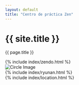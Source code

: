 ```yaml
---
layout: default
title: "Centro de práctica Zen"
---
```


<div class="sm:px-8 mt-9">
  <div class="mx-auto w-full max-w-7xl lg:px-8">
    <div class="relative px-4 pt-60 pb-72 sm:px-8 sm:pt-80 sm:pb-96 lg:px-12" style="background-image: url({{ '/assets/images/bg-home.jpeg' | relative_url }});">
      <div class="flex sm:pb-8">
        <div class="flex-grow">
        </div>
        <div class="w-full sm:w-1/2">
          <div class="mx-auto md:text-center">
          <h1 class="text-4xl font-bold tracking-tight text-zinc-200 sm:text-6xl">
              {{ site.title }}
          </h1>
          <p class="text-lg mt-6 text-base text-zinc-300 sm:text-xl">
            {{ page.title }}
          </p>
        </div>
        </div>
      </div>
    </div>
    <div id="zendo" class="relative px-8 py-20 sm:py-32 sm:px-16 bg-gradient-to-b from-orange-950 to-amber-900">
      <div class="flex">
        <div class="w-full md:w-1/2">
          {% include index/zendo.html %}
        </div>
      </div>
    </div>
    <div id="ryunan" class="relative px-8 py-20 md:py-36 lg:px-12 bg-emerald-800">
      <div class="flex flex-col md:flex-row">
        <div class="w-full flex justify-center md:w-1/2">
          <img src="{{ '/assets/images/ryunan-bustamante-zenji.png' | relative_url }}" class="rounded-full h-48 w-48 md:h-72 md:w-72" alt="Circle Image">
        </div>
        <div class="w-full md:w-1/2">
          {% include index/ryunan.html %}
        </div>
      </div>
    </div>
    <div id="location" class="relative px-4 py-12 sm:py-16 sm:px-8 lg:px-12 bg-zinc-200">
      <div class="flex">
        <div class="w-full">
          {% include index/location.html %}
        </div>
      </div>
    </div>
  </div>
</div>
